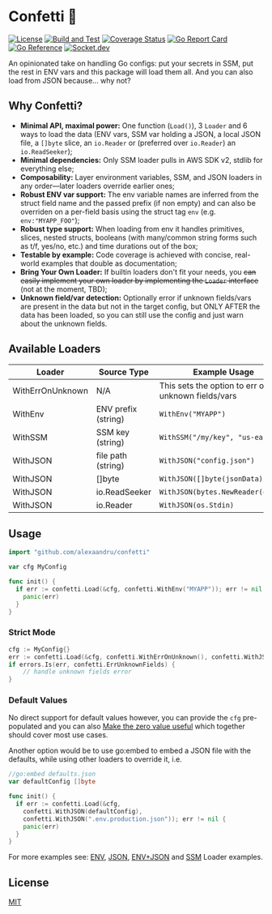 # Confetti 🎊

[![License](https://img.shields.io/badge/License-MIT-blue.svg)](https://opensource.org/licenses/MIT)
[![Build and Test](https://github.com/alexaandru/confetti/actions/workflows/ci.yml/badge.svg)](https://github.com/alexaandru/confetti/actions/workflows/ci.yml)
[![Coverage Status](https://coveralls.io/repos/github/alexaandru/confetti/badge.svg)](https://coveralls.io/github/alexaandru/confetti)
[![Go Report Card](https://goreportcard.com/badge/github.com/alexaandru/confetti)](https://goreportcard.com/report/github.com/alexaandru/confetti)
[![Go Reference](https://pkg.go.dev/badge/github.com/alexaandru/confetti.svg)](https://pkg.go.dev/github.com/alexaandru/confetti)
[![Socket.dev](https://socket.dev/api/badge/go/package/github.com/alexaandru/confetti)](https://socket.dev/go/package/github.com/alexaandru/confetti)

An opinionated take on handling Go configs: put your secrets in SSM, put the rest in ENV vars
and this package will load them all. And you can also load from JSON because... why not?

## Why Confetti?

- **Minimal API, maximal power:** One function (`Load()`), 3 `Loader` and 6 ways to load the data
  (ENV vars, SSM var holding a JSON, a local JSON file, a `[]byte` slice, an `io.Reader` or
  (preferred over `io.Reader`) an `io.ReadSeeker`);
- **Minimal dependencies:** Only SSM loader pulls in AWS SDK v2, stdlib for everything else;
- **Composability:** Layer environment variables, SSM, and JSON loaders in any order—later
  loaders override earlier ones;
- **Robust ENV var support:** The env variable names are inferred from the struct field name
  and the passed prefix (if non empty) and can also be overriden on a per-field basis using the
  struct tag `env` (e.g. `env:"MYAPP_FOO"`);
- **Robust type support:** When loading from env it handles primitives, slices, nested structs,
  booleans (with many/common string forms such as t/f, yes/no, etc.) and time durations out of the box;
- **Testable by example:** Code coverage is achieved with concise, real-world examples that
  double as documentation;
- **Bring Your Own Loader:** If builtin loaders don't fit your needs, you ~~can easily implement
  your own loader by implementing the `Loader` interface~~ (not at the moment, TBD);
- **Unknown field/var detection:** Optionally error if unknown fields/vars are present in the data
  but not in the target config, but ONLY AFTER the data has been loaded, so you can
  still use the config and just warn about the unknown fields.

## Available Loaders

| Loader           | Source Type         | Example Usage                                      |
| ---------------- | ------------------- | -------------------------------------------------- |
| WithErrOnUnknown | N/A                 | This sets the option to err on unknown fields/vars |
| WithEnv          | ENV prefix (string) | `WithEnv("MYAPP")`                                 |
| WithSSM          | SSM key (string)    | `WithSSM("/my/key", "us-east-1")`                  |
| WithJSON         | file path (string)  | `WithJSON("config.json")`                          |
| WithJSON         | []byte              | `WithJSON([]byte(jsonData))`                       |
| WithJSON         | io.ReadSeeker       | `WithJSON(bytes.NewReader(data))`                  |
| WithJSON         | io.Reader           | `WithJSON(os.Stdin)`                               |

## Usage

```go
import "github.com/alexaandru/confetti"

var cfg MyConfig

func init() {
  if err := confetti.Load(&cfg, confetti.WithEnv("MYAPP")); err != nil {
    panic(err)
  }
}
```

### Strict Mode

```go
cfg := MyConfig{}
err := confetti.Load(&cfg, confetti.WithErrOnUnknown(), confetti.WithJSON("./config.json"))
if errors.Is(err, confetti.ErrUnknownFields) {
    // handle unknown fields error
}
```

### Default Values

No direct support for default values however, you can provide the `cfg` pre-populated
and you can also [Make the zero value useful](https://www.youtube.com/watch?v=PAAkCSZUG1c&t=385s)
which together should cover most use cases.

Another option would be to use go:embed to embed a JSON file with the defaults,
while using other loaders to override it, i.e.

```go
//go:embed defaults.json
var defaultConfig []byte

func init() {
  if err := confetti.Load(&cfg,
    confetti.WithJSON(defaultConfig),
    confetti.WithJSON(".env.production.json")); err != nil {
    panic(err)
  }
}
```

For more examples see: [ENV](example_env_test.go), [JSON](example_json_test.go),
[ENV+JSON](example_both_test.go) and [SSM](example_ssm_test.go) Loader examples.

## License

[MIT](LICENSE)
